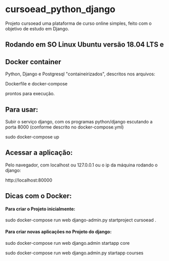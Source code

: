 # cursoead_python_django

Projeto cursoead uma plataforma de curso online simples, feito com o objetivo de estudo em Django.

## Rodando em SO Linux Ubuntu versão 18.04 LTS e
## Docker container

Python, Django e Postgresql "containeirizados", descritos nos arquivos:

Dockerfile e docker-compose

prontos para execução.

## Para usar:
Subir o serviço django, com os programas python/django escutando a porta 8000 (conforme descrito no docker-compose.yml)

sudo docker-compose up

## Acessar a aplicação:

Pelo navegador, com localhost ou 127.0.0.1 ou o ip da máquina rodando o django:

http://localhost:80000

## Dicas com o Docker:
#### Para criar o Projeto inicialmente:

sudo docker-compose run web django-admin.py startproject cursoead .

#### Para criar novas aplicações no Projeto do django:

sudo docker-compose run web django.admin startapp core

sudo docker-compose run web django.admin.py startapp courses

